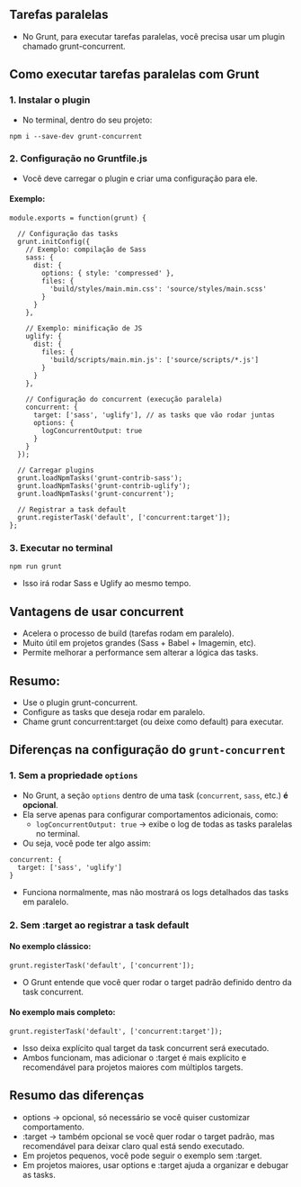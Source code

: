 ## Tarefas paralelas
- No Grunt, para executar tarefas paralelas, você precisa usar um plugin chamado grunt-concurrent.

## Como executar tarefas paralelas com Grunt
### 1. Instalar o plugin
- No terminal, dentro do seu projeto:
```
npm i --save-dev grunt-concurrent 
```
### 2. Configuração no Gruntfile.js
- Você deve carregar o plugin e criar uma configuração para ele.
#### Exemplo:
````
module.exports = function(grunt) {

  // Configuração das tasks
  grunt.initConfig({
    // Exemplo: compilação de Sass
    sass: {
      dist: {
        options: { style: 'compressed' },
        files: {
          'build/styles/main.min.css': 'source/styles/main.scss'
        }
      }
    },

    // Exemplo: minificação de JS
    uglify: {
      dist: {
        files: {
          'build/scripts/main.min.js': ['source/scripts/*.js']
        }
      }
    },

    // Configuração do concurrent (execução paralela)
    concurrent: {
      target: ['sass', 'uglify'], // as tasks que vão rodar juntas
      options: {
        logConcurrentOutput: true
      }
    }
  });

  // Carregar plugins
  grunt.loadNpmTasks('grunt-contrib-sass');
  grunt.loadNpmTasks('grunt-contrib-uglify');
  grunt.loadNpmTasks('grunt-concurrent');

  // Registrar a task default
  grunt.registerTask('default', ['concurrent:target']);
};
````
### 3. Executar no terminal
```
npm run grunt
```
- Isso irá rodar Sass e Uglify ao mesmo tempo.

## Vantagens de usar concurrent
- Acelera o processo de build (tarefas rodam em paralelo).
- Muito útil em projetos grandes (Sass + Babel + Imagemin, etc).
- Permite melhorar a performance sem alterar a lógica das tasks.

## Resumo:
- Use o plugin grunt-concurrent.
- Configure as tasks que deseja rodar em paralelo.
- Chame grunt concurrent:target (ou deixe como default) para executar.

## Diferenças na configuração do `grunt-concurrent`

### 1. Sem a propriedade `options`
- No Grunt, a seção `options` dentro de uma task (`concurrent`, `sass`, etc.) **é opcional**.
- Ela serve apenas para configurar comportamentos adicionais, como:
  - `logConcurrentOutput: true` → exibe o log de todas as tasks paralelas no terminal.
- Ou seja, você pode ter algo assim:
```
concurrent: {
  target: ['sass', 'uglify']
}
```
- Funciona normalmente, mas não mostrará os logs detalhados das tasks em paralelo.

### 2. Sem :target ao registrar a task default
#### No exemplo clássico:
``grunt.registerTask('default', ['concurrent']);``
- O Grunt entende que você quer rodar o target padrão definido dentro da task concurrent.

#### No exemplo mais completo:

``grunt.registerTask('default', ['concurrent:target']);``
- Isso deixa explícito qual target da task concurrent será executado.
- Ambos funcionam, mas adicionar o :target é mais explícito e recomendável para projetos maiores com múltiplos targets.

## Resumo das diferenças
- options → opcional, só necessário se você quiser customizar comportamento.
- :target → também opcional se você quer rodar o target padrão, mas recomendável para deixar claro qual está sendo executado.
- Em projetos pequenos, você pode seguir o exemplo sem :target.
- Em projetos maiores, usar options e :target ajuda a organizar e debugar as tasks.